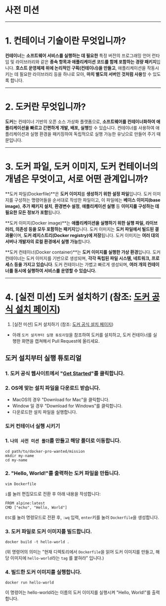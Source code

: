 # 사전 미션

---

# 1. **컨테이너 기술이란 무엇입니까?**

 **컨테이너**는 **소프트웨어 서비스를 실행하는 데 필요한** 특정 버전의 프로그래밍 언어 런타임 및 라이브러리와 같은 **종속 항목과 애플리케이션 코드를 함께 포함하는 경량 패키지**입니다. **호스트 운영체제 위에 논리적인 구획(컨테이너)을 만들고**, 애플리케이션을 작동시키는 데 필요한 라이브러리 등을 하나로 모아, **마치 별도의 서버인 것처럼 사용**할 수 있도록 합니다. 

---

# 2. 도커란 무엇입니까?

**도커**는 컨테이너 기반의 오픈 소스 가상화 플랫폼으로, **소프트웨어를 컨테이너화하여 애플리케이션을 빠르고 간편하게 개발, 배포, 실행**할 수 있습니다. 컨테이너를 사용하여 애플리케이션과 실행 환경을 패키징하여 독립적으로 실행 가능한 유닛으로 만들어 주기 때문입니다.

---

# 3. 도커 파일, 도커 이미지, 도커 컨테이너의 개념은 무엇이고, 서로 어떤 관계입니까?

 **도커 파일(Dockerfile)**은 **도커 이미지**를 **생성하기 위한 설정 파일**입니다. 도커 이미지를 구성하는 명령어들을 순서대로 작성한 파일이고, 이 파일에는 **베이스 이미지(base image)**, **추가 패키지 설치**, **환경변수 설정**, **애플리케이션 실행** 등 **이미지를 구성하는 데 필요한 모든 정보가 포함**됩니다.

**도커 이미지(Docker image)**는 **애플리케이션을 실행하기 위한 실행 파일, 라이브러리, 의존성 등을 모두 포함하는 패키지**입니다. 도커 이미지는 **도커 파일에서 빌드된 결과물**이며, **도커 레지스트리(Docker registry)에 저장**됩니다. 도커 이미지는 **여러 대의 서버나 개발자의 로컬 환경에서 실행 가능**합니다.

**도커 컨테이너(Docker container)**는 **도커 이미지를 실행한 가상 환경**입니다. 도커 컨테이너는 도커 이미지를 기반으로 생성되며, **각각 독립된 파일 시스템, 네트워크, 프로세스 등을 가지고 있습니다**. 도커 컨테이너는 가볍고 빠르게 생성되며, **여러 개의 컨테이너를 동시에 실행하여 서비스를 운영할 수 있습니다.**

---

# 4. [실전 미션] 도커 설치하기 (참조: [도커 공식 설치 페이지](https://docs.docker.com/engine/install/))

1. [실전 미션] 도커 설치하기 (참조: [도커 공식 설치 페이지](https://docs.docker.com/engine/install/))
- 아래 `도커 설치부터 실행 튜토리얼`을 참조하여 도커를 설치하고, 도커 컨테이너를 실행한 화면을 캡쳐해서 Pull Request에 올리세요.

## 도커 설치부터 실행 튜토리얼

### 1. 도커 공식 웹사이트에서 "[Get Started](https://www.docker.com/get-started)"를 클릭합니다.

### 2. OS에 맞는 설치 파일을 다운로드 받습니다.

- MacOS의 경우 "Download for Mac"을 클릭합니다.
- Window 일 경우 "Download for Windows"를 클릭합니다.
- 다운로드한 설치 파일을 실행합니다.

### 도커 컨테이너 실행 시키기

### 1. `나의 사전 미션 폴더`를 만들고 해당 폴더로 이동합니다.

```
cd path/to/docker-pro-wanted/mission
mkdir my-name
cd my-name

```

### 2. "Hello, World!"를 출력하는 도커 파일을 만듭니다.

```
vim Dockerfile

```

`i`를 눌러 편집모드로 전환 후 아래 내용을 작성합니다:

```
FROM alpine:latest
CMD ["echo", "Hello, World"]

```

`ESC`를 눌러 명령모드로 전환 후, `:wq` 입력, `enter`키를 눌러 `Dockerfile`을 생성합니다.

### 3. 도커 파일로 도커 이미지를 빌드합니다.

```
docker build -t hello-world .

```

(위 명령어의 의미는 "현재 디렉토리에서 `Dockerfile`을 읽어 도커 이미지를 만들고, 해당 이미지에 `hello-world`라는 `tag` 를 붙혀라" 입니다.)

### 4. 빌드한 도커 이미지를 실행합니다.

```
docker run hello-world

```

이 명령어는 hello-world라는 이름의 도커 이미지를 실행시켜 "Hello, World!"를 출력합니다.